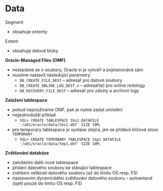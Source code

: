 # Data

Segment
- obsahuje extenty

Extent
- obsahuje datové bloky

**Oracle-Managed Files (OMF)**
- nestaráme se o soubory, Oracle si je vytváří a pojmenovává sám
- musíme nastavit následující parametry
	- `DB_CREATE_FILE_DEST` – adresář pro datové soubory
	- `DB_CREATE_ONLINE_LOG_DEST_n` – adresář(e) pro online redology
	- `DB_RECOVERY_FILE_DEST` – adresář pro zálohy a archivní logy

**Založení tablespace**
- pokud nepoužíváme OMF, pak je nutné zadat umístění
- nejjednodušší příklad
	- `SQL> CREATE TABLESPACE tbs1 DATAFILE '/u01/oracle/data/tbs1.dbf' SIZE 10M;`
- pro temporary tablespace je syntaxe stejná, jen se přidává klíčové slovo `TEMPORARY`
	- `SQL> CREATE TEMPORARY TABLESPACE tmp1 DATAFILE '/u01/oracle/data/tmp1.dbf' SIZE 10M;`

**Zvětšování databáze**
- založením další nové tablespace
- přidání datového souboru ke stávající tablespace
- zvětšení velikosti datového souboru (až do limitu OS resp. FS)
- nastavením dynamického zvětšování datového souboru – autoextend (opět pouze do limitu OS resp. FS)
